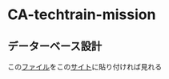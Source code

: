 # CA-techtrain-mission

## データーベース設計
この[ファイル](https://github.com/kenshin1025/CA-techtrain-mission/blob/master/quickDBD)をこの[サイト](https://app.quickdatabasediagrams.com/)に貼り付ければ見れる